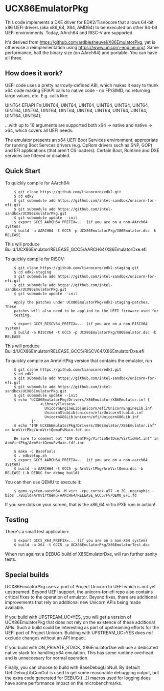 # UCX86EmulatorPkg

This code implements a DXE driver for EDK2/Tianocore that allows
64-bit x86 UEFI drivers (aka x86_64, X64, AMD64) to be executed
on other 64-bit UEFI environments. Today, AArch64 and RISC-V
are supported.

It's derived from https://github.com/ardbiesheuvel/X86EmulatorPkg, yet
is otherwise a reimplementation using https://www.unicorn-engine.org/.
Same performance, half the binary size (on AArch64) and portable.
You can have all three.

## How does it work?

UEFI code uses a pretty narrowly-defined ABI, which makes it
easy to thunk x64 code making EFIAPI calls to native code -
no FP/SIMD, no returning large values, etc. E.g. calls like:

UINT64
EFIAPI
Fn(UINT64, UINT64, UINT64, UINT64,
   UINT64, UINT64, UINT64, UINT64,
   UINT64, UINT64, UINT64, UINT64,
   UINT64, UINT64, UINT64, UINT64);

...with up to 16 arguments are supported both x64 -> native
and native -> x64, which covers all UEFI needs.

The emulator presents an x64 UEFI Boot Services environment,
appropriate for running Boot Servces drivers (e.g. OpRom drivers
such as SNP, GOP) and EFI applications (that aren't OS loaders).
Certain Boot, Runtime and DXE services are filtered or disabled.

## Quick Start

To quickly compile for AArch64:

        $ git clone https://github.com/tianocore/edk2.git
        $ cd edk2
        $ git submodule add https://github.com/intel-sandbox/unicorn-for-efi.git
        $ git submodule add https://github.com/intel-sandbox/UCX86EmulatorPkg.git
        $ git submodule update --init
        $ export GCC5_AARCH64_PREFIX=... (if you are on a non-AArch64 system)
        $ build -a AARCH64 -t GCC5 -p UCX86EmulatorPkg/X86Emulator.dsc -b RELEASE

This will produce Build/UCX86Emulator/RELEASE_GCC5/AARCH64/X86EmulatorDxe.efi

To quickly compile for RISCV:

        $ git clone https://github.com/tianocore/edk2-staging.git
        $ cd edk2-staging
        $ git submodule add https://github.com/intel-sandbox/unicorn-for-efi.git
        $ git submodule add https://github.com/intel-sandbox/UCX86EmulatorPkg.git
        $ git submodule update --init

        Apply the patches under UCX86EmulatorPkg/edk2-staging-patches. These
        patches will also need to be applied to the UEFI firmware used for
        testing.

        $ export GCC5_RISCV64_PREFIX=... (if you are on a non-RISCV64 system)
        $ build -a RISCV64 -t GCC5 -p UCX86EmulatorPkg/X86Emulator.dsc -b RELEASE

This will produce Build/UCX86Emulator/RELEASE_GCC5/RISCV64/X86EmulatorDxe.efi

To quickly compile an ArmVirtPkg version that contains the emulator, run

        $ git clone https://github.com/tianocore/edk2.git
        $ cd edk2
        $ git submodule add https://github.com/intel-sandbox/unicorn-for-efi.git
        $ git submodule add https://github.com/intel-sandbox/UCX86EmulatorPkg.git
        $ git submodule update --init
        $ echo "UCX86EmulatorPkg/Drivers/X86Emulator/X86Emulator.inf {
                    <LibraryClasses>
                      UnicornEngineLib|unicorn/efi/UnicornEngineLib.inf
                      UnicornStubLib|unicorn/efi/UnicornStubLib.inf
                      UnicornX86Lib|unicorn/efi/UnicornX86Lib.inf
                }"
        $ echo "INF UCX86EmulatorPkg/Drivers/X86Emulator/X86Emulator.inf" >> ArmVirtPkg/ArmVirtQemuFvMain.fdf.inc

        Be sure to comment out "INF OvmfPkg/VirtioNetDxe/VirtioNet.inf" in ArmVirtPkg/ArmVirtQemuFvMain.fdf.inc

        $ make -C BaseTools
        $ . edksetup.sh
        $ export GCC5_AARCH64_PREFIX=... (if you are on a non-aarch64 system)
        $ build -a AARCH64 -t GCC5 -p ArmVirtPkg/ArmVirtQemu.dsc -b RELEASE (-b DEBUG for debug build)

You can then use QEMU to execute it:

        $ qemu-system-aarch64 -M virt -cpu cortex-a57 -m 2G -nographic -bios ./Build/ArmVirtQemu-AARCH64/RELEASE_GCC5/FV/QEMU_EFI.fd

If you see dots on your screen, that is the x86_64 virtio iPXE rom in action!

## Testing

There's a small test application:

        $ export GCC5_X64_PREFIX=... (if you are on a non-X64 system)
        $ build -a X64 -t GCC5 -p UCX86EmulatorPkg/X86EmulatorTest.dsc

When run against a DEBUG build of X86EmulatorDxe, will run further sanity tests.

## Special builds

UCX86EmulatorPkg uses a port of Project Unicorn to UEFI which is not
yet upstreamed. Beyond UEFI support, the unicorn-for-efi repo also
contains critical fixes to the operation of emulator. Beyond fixes, there
are additional improvements that rely on additional new Unicorn APIs being
made available.

If you build with UPSTREAM_UC=YES, you will get a version of UCX86EmulatorPkg
that does not rely on the existence of these additional APIs. Such a build
could be interesting as part of upstreaming efforts for the UEFI port of
Project Unicorn. Building with UPSTREAM_UC=YES does *not* exclude changes
without an API impact.

If you build with ON_PRIVATE_STACK, X86EmulatorDxe will use a dedicated
native stack for handling x64 emulation. This has some runtime overhead and
is unneccesary for normal operation.

Finally, you can choose to build with BaseDebugLibNull. By default
UefiDebugLibConOut is used to get some reasonable debugging output, but
the extra code generated for DEBUG((...)) macros used for logging does
have some performance impact on the microbenchmarks.